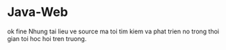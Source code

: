 # Java-Web
ok fine
Nhung tai lieu ve source ma toi tim kiem va phat trien no trong thoi gian toi hoc hoi tren truong.
